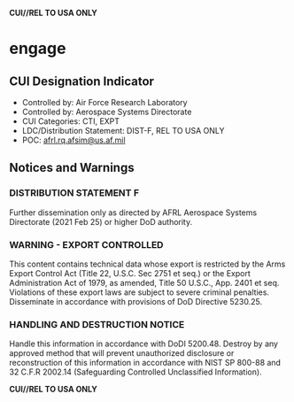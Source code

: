 **CUI//REL TO USA ONLY**

# engage

## CUI Designation Indicator
* Controlled by: Air Force Research Laboratory
* Controlled by: Aerospace Systems Directorate
* CUI Categories: CTI, EXPT
* LDC/Distribution Statement: DIST-F, REL TO USA ONLY
* POC: afrl.rq.afsim@us.af.mil

## Notices and Warnings

### DISTRIBUTION STATEMENT F
Further dissemination only as directed by AFRL Aerospace Systems Directorate
(2021 Feb 25) or higher DoD authority.

### WARNING - EXPORT CONTROLLED
This content contains technical data whose export is restricted by the Arms
Export Control Act (Title 22, U.S.C. Sec 2751 et seq.) or the Export
Administration Act of 1979, as amended, Title 50 U.S.C., App. 2401 et seq.
Violations of these export laws are subject to severe criminal penalties.
Disseminate in accordance with provisions of DoD Directive 5230.25.

### HANDLING AND DESTRUCTION NOTICE
Handle this information in accordance with DoDI 5200.48. Destroy by any
approved method that will prevent unauthorized disclosure or reconstruction of
this information in accordance with NIST SP 800-88 and 32 C.F.R 2002.14
(Safeguarding Controlled Unclassified Information).

**CUI//REL TO USA ONLY**
